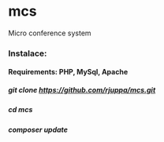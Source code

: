 # mcs
Micro conference system


### Instalace:  

#### Requirements: PHP, MySql, Apache

##### git clone https://github.com/rjuppa/mcs.git  
##### cd mcs  
##### composer update  

